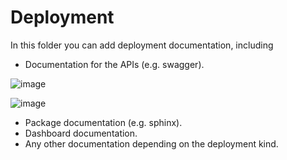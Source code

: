 # Deployment

In this folder you can add deployment documentation, including

* Documentation for the APIs (e.g. swagger).


![image](https://user-images.githubusercontent.com/99290509/207202444-e062529d-057c-42d2-8c45-df1537c4e0f1.png)


![image](https://user-images.githubusercontent.com/99290509/207202644-b1625524-16f3-4783-a94a-c03b112a8df2.png)


* Package documentation (e.g. sphinx).
* Dashboard documentation.
* Any other documentation depending on the deployment kind.
